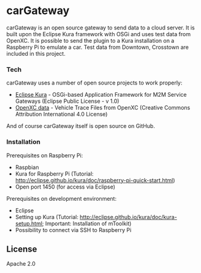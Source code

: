 # carGateway

carGateway is an open source gateway to send data to a cloud server. It is built upon the Eclipse Kura framework with OSGi and uses test data from OpenXC. It is possible to send the plugin to a Kura installation on a Raspberry Pi to emulate a car. Test data from Downtown, Crosstown are included in this project.

### Tech

carGateway uses a number of open source projects to work properly:

* [Eclipse Kura] - OSGi-based Application Framework for M2M Service Gateways (Eclipse Public License - v 1.0)
* [OpenXC data] - Vehicle Trace Files from OpenXC (Creative Commons Attribution International 4.0 License)

And of course carGateway itself is open source on GitHub.

### Installation

Prerequisites on Raspberry Pi:
* Raspbian
* Kura for Raspberry Pi (Tutorial: http://eclipse.github.io/kura/doc/raspberry-pi-quick-start.html)
* Open port 1450 (for access via Eclipse)

Prerequisites on development environment:
* Eclipse
* Setting up Kura (Tutorial: http://eclipse.github.io/kura/doc/kura-setup.html; Important: Installation of mToolkit)
* Possibility to connect via SSH to Raspberry Pi

License
----

Apache 2.0



   [Eclipse Kura]: <https://github.com/eclipse/kura>
   [OpenXC data]: <http://openxcplatform.com/resources/traces.html>
